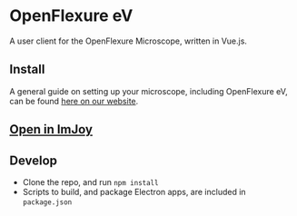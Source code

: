 # OpenFlexure eV
A user client for the OpenFlexure Microscope, written in Vue.js.

## Install

A general guide on setting up your microscope, including OpenFlexure eV, can be found [here on our website](https://www.openflexure.org/projects/microscope/).


## [Open in ImJoy](https://github.com/oeway/OpenFlexureClient/blob/master/OpenFlexureClient.imjoy.html)

## Develop
* Clone the repo, and run `npm install`
* Scripts to build, and package Electron apps, are included in `package.json`
